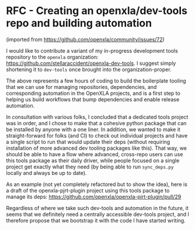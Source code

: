 # RFC - Creating an openxla/dev-tools repo and building automation

(imported from https://github.com/openxla/community/issues/72)

I would like to contribute a variant of my in-progress development tools repository to the `openxla` organization: https://github.com/stellaraccident/openxla-dev-tools. I suggest simply shortening it to `dev-tools` once brought into the organization-proper.

The above represents a few hours of coding to build the boilerplate tooling that we can use for managing repositories, dependencies, and corresponding automation in the OpenXLA projects, and is a first step to helping us build workflows that bump dependencies and enable release automation.

In consultation with various folks, I concluded that a dedicated tools project was in order, and I chose to make that a cohesive python package that can be installed by anyone with a one liner. In addition, we wanted to make it straight-forward for folks (and CI) to check out individual projects and have a single script to run that would update their deps (without requiring installation of more advanced dev tooling packages like this). That way, we should be able to have a flow where advanced, cross-repo users can use this tools package as their daily driver, while people focused on a single project get exactly what they need (by being able to run `sync_deps.py` locally and always be up to date).

As an example (not yet completely refactored but to show the idea), here is a draft of the openxla-pjrt-plugin project using this tools package to manage its deps: https://github.com/openxla/openxla-pjrt-plugin/pull/29

Regardless of where we take such dev-tools and automation in the future, it seems that we definitely need a centrally accessible dev-tools project, and I therefore propose that we bootstrap it with the code I have started writing.

